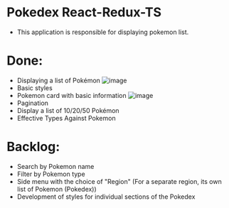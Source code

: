 # Pokedex React-Redux-TS

- This application is responsible for displaying 
pokemon list.

# Done:

- Displaying a list of Pokémon
![image](https://user-images.githubusercontent.com/100797994/227577656-29505306-2389-45fc-a91d-9dc5a3e883ac.png)
- Basic styles
- Pokemon card with basic information
![image](https://user-images.githubusercontent.com/100797994/227577750-deba3acb-44c5-40fe-9eb6-5f0a372b105e.png)
- Pagination
- Display a list of 10/20/50 Pokémon
- Effective Types Against Pokemon

# Backlog:

- Search by Pokemon name
- Filter by Pokemon type
- Side menu with the choice of "Region" (For a separate region, its own list of Pokemon (Pokedex))
- Development of styles for individual sections of the Pokedex
